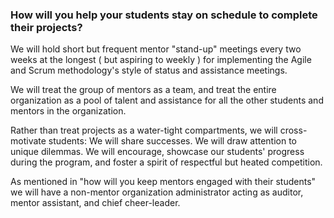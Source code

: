 ### How will you help your students stay on schedule to complete their projects?

We will hold short but frequent mentor "stand-up" meetings every two weeks at the longest ( but aspiring to weekly ) for implementing the Agile and Scrum methodology's style of status and assistance meetings.

We will treat the group of mentors as a team, and treat the entire organization as a pool of talent and assistance for all the other students and mentors in the organization.

Rather than treat projects as a water-tight compartments, we will cross-motivate students: We will share successes. We will draw attention to unique dilemmas. We will encourage, showcase our students' progress during the program, and foster a spirit of respectful but heated competition.

As mentioned in "how will you keep mentors engaged with their students" we will have a non-mentor organization administrator acting as auditor, mentor assistant, and chief cheer-leader.

